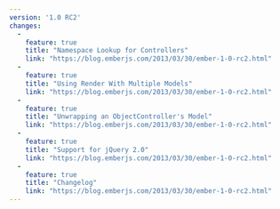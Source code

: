 ```yaml
---
version: '1.0 RC2'
changes:
  -
    feature: true
    title: "Namespace Lookup for Controllers"
    link: "https://blog.emberjs.com/2013/03/30/ember-1-0-rc2.html"
  -
    feature: true
    title: "Using Render With Multiple Models"
    link: "https://blog.emberjs.com/2013/03/30/ember-1-0-rc2.html"
  -
    feature: true
    title: "Unwrapping an ObjectController's Model"
    link: "https://blog.emberjs.com/2013/03/30/ember-1-0-rc2.html"
  -
    feature: true
    title: "Support for jQuery 2.0"
    link: "https://blog.emberjs.com/2013/03/30/ember-1-0-rc2.html"
  -
    feature: true
    title: "Changelog"
    link: "https://blog.emberjs.com/2013/03/30/ember-1-0-rc2.html"
---
```


